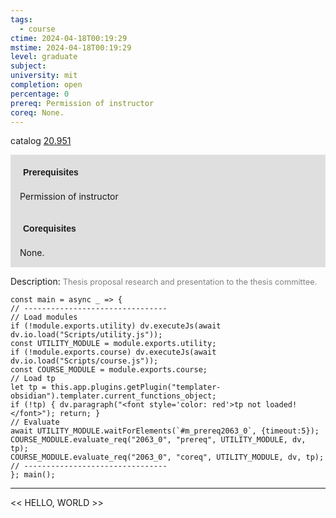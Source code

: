 ```yaml
---
tags:
  - course
ctime: 2024-04-18T00:19:29
mstime: 2024-04-18T00:19:29
level: graduate
subject: 
university: mit
completion: open
percentage: 0
prereq: Permission of instructor
coreq: None.
---
```


catalog [20.951](http://student.mit.edu/catalog/m20a.html#20.951)

<span style="display: block; padding: 15px; background-color: rgb(100, 100, 100, 0.2);"><font id="m_prereq2063_0" style="display: block; font-family: Arial, sans-serif; font-weight: bold; padding: 5px">Prerequisites</font><br><span id="prereq2063_0">Permission of instructor</span></span>
<span style="display: block; padding: 15px; background-color: rgb(100, 100, 100, 0.2);"><font id="m_coreq2063_0" style="display: block; font-family: Arial, sans-serif; font-weight: bold; padding: 5px">Corequisites</font><br><span id="coreq2063_0">None.</span></span>

<font style="">Description:</font>
<font style="color: grey; font-size: 0.8rem;">Thesis proposal research and presentation to the thesis committee.</font>

```dataviewjs
const main = async _ => {
// --------------------------------
// Load modules
if (!module.exports.utility) dv.executeJs(await dv.io.load("Scripts/utility.js"));
const UTILITY_MODULE = module.exports.utility;
if (!module.exports.course) dv.executeJs(await dv.io.load("Scripts/course.js"));
const COURSE_MODULE = module.exports.course;
// Load tp
let tp = this.app.plugins.getPlugin("templater-obsidian").templater.current_functions_object;
if (!tp) { dv.paragraph("<font style='color: red'>tp not loaded!</font>"); return; }
// Evaluate
await UTILITY_MODULE.waitForElements(`#m_prereq2063_0`, {timeout:5});
COURSE_MODULE.evaluate_req("2063_0", "prereq", UTILITY_MODULE, dv, tp);
COURSE_MODULE.evaluate_req("2063_0", "coreq", UTILITY_MODULE, dv, tp);
// --------------------------------
}; main();
```

---

<< HELLO, WORLD >>
